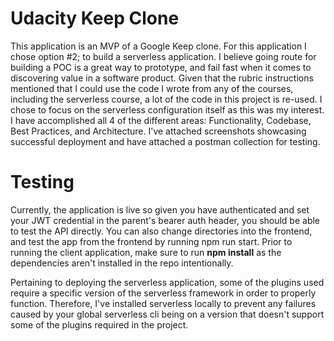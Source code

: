 # Udacity Keep Clone

This application is an MVP of a Google Keep clone. For this application I chose option #2; to build a serverless application. I believe going route for building a POC is a great way to prototype, and fail fast when it comes to discovering value in a software product. Given that the rubric instructions mentioned that I could use the code I wrote from any of the courses, including the serverless course, a lot of the code in this project is re-used. I chose to focus on the serverless configuration itself as this was my interest. I have accomplished all 4 of the different areas: Functionality, Codebase, Best Practices, and Architecture. I've attached screenshots showcasing successful deployment and have attached a postman collection for testing.

# Testing

Currently, the application is live so given you have authenticated and set your JWT credential in the parent's bearer auth header, you should be able to test the API directly. You can also change directories into the frontend, and test the app from the frontend by running npm run start. Prior to running the client application, make sure to run **npm install** as the dependencies aren't installed in the repo intentionally.

Pertaining to deploying the serverless application, some of the plugins used require a specific version of the serverless framework in order to properly function. Therefore, I've installed serverless locally to prevent any failures caused by your global serverless cli being on a version that doesn't support some of the plugins required in the project.